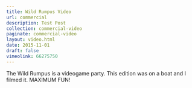 ```yaml
---
title: Wild Rumpus Video
url: commercial
description: Test Post
collection: commercial-video
paginate: commercial-video
layout: video.html
date: 2015-11-01
draft: false
vimeolink: 66275750
---
```

The Wild Rumpus is a videogame party. This edition was on a boat and I filmed it. MAXIMUM FUN!
